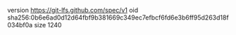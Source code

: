 version https://git-lfs.github.com/spec/v1
oid sha256:0b6e6ad0d12d64fbf9b381669c349ec7efbcf6fd6e3b6ff95d263d18f034bf0a
size 1240
